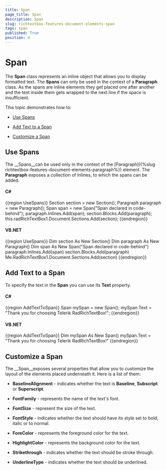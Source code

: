 ```yaml
---
title: Span
page_title: Span
description: Span
slug: richtextbox-features-document-elements-span
tags: span
published: True
position: 4
---
```


# Span



The __Span__ class represents an inline object that allows you to display formatted text.
        The __Spans__ can only be used in the context of a __Paragraph__ class.
        As the spans are inline elements they get placed one after another and the text inside them gets wrapped to the
        next line if the space is insufficient.
      

This topic demonstrates how to:

* [Use Spans](#use-spans)

* [Add Text to a Span](#add-text-to-a-span)

* [Customize a Span](#customize-a-span)

## Use Spans

The __Spans__can be used only in the context of the
          [Paragraph]({%slug richtextbox-features-document-elements-paragraph%}) element.
          The __Paragraph__ exposes a collection of Inlines, to which
          the spans can be added.
        

#### __C#__

{{region UseSpans}}
	            Section section = new Section();
	            Paragraph paragraph = new Paragraph();
	            Span span = new Span("Span declared in code-behind");
	            paragraph.Inlines.Add(span);
	            section.Blocks.Add(paragraph);
	            this.radRichTextBox1.Document.Sections.Add(section);
	{{endregion}}



#### __VB.NET__

{{region UseSpans}}
	        Dim section As New Section()
	        Dim paragraph As New Paragraph()
	        Dim span As New Span("Span declared in code-behind")
	        paragraph.Inlines.Add(span)
	        section.Blocks.Add(paragraph)
	        Me.RadRichTextBox1.Document.Sections.Add(section)
	{{endregion}}



## Add Text to a Span

To specify the text in the __Span__ you can use its __Text__ property.
        

#### __C#__

{{region AddTextToSpan}}
	            Span mySpan = new Span();
	            mySpan.Text = "Thank you for choosing Telerik RadRichTextBox!";
	{{endregion}}



#### __VB.NET__

{{region AddTextToSpan}}
	        Dim mySpan As New Span()
	        mySpan.Text = "Thank you for choosing Telerik RadRichTextBox!"
	{{endregion}}



## Customize a Span

The __Span__exposes several properties that allow you to customize the layout
          of the elements placed underneath it. Here is a list of them:
        

* __BaselineAlignment__ - indicates whether the text is __Baseline__, __Subscript__ or __Superscript__.
            

* __FontFamily__ - represents the name of the text's font.
            

* __FontSize__ - represent the size of the text.
            

* __FontStyle__ - indicates whether the text should have its style set to bold, italic or to normal.
            

* __ForeColor__ - represents the foreground color for the text.
            

* __HighlightColor__ - represents the background color for the text.
            

* __Strikethrough__ - indicates whether the text should be stroke through.
            

* __UnderlineType__ - indicates whether the text should be underlined.
            
